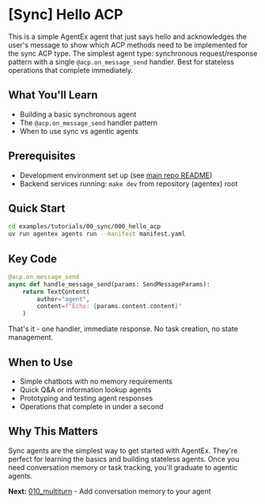 # [Sync] Hello ACP

This is a simple AgentEx agent that just says hello and acknowledges the user's message to show which ACP methods need to be implemented for the sync ACP type.
The simplest agent type: synchronous request/response pattern with a single `@acp.on_message_send` handler. Best for stateless operations that complete immediately.

## What You'll Learn
- Building a basic synchronous agent
- The `@acp.on_message_send` handler pattern
- When to use sync vs agentic agents

## Prerequisites
- Development environment set up (see [main repo README](https://github.com/scaleapi/scale-agentex))
- Backend services running: `make dev` from repository (agentex) root

## Quick Start

```bash
cd examples/tutorials/00_sync/000_hello_acp
uv run agentex agents run --manifest manifest.yaml
```

## Key Code

```python
@acp.on_message_send
async def handle_message_send(params: SendMessageParams):
    return TextContent(
        author="agent",
        content=f"Echo: {params.content.content}"
    )
```

That's it - one handler, immediate response. No task creation, no state management.

## When to Use
- Simple chatbots with no memory requirements
- Quick Q&A or information lookup agents
- Prototyping and testing agent responses
- Operations that complete in under a second

## Why This Matters
Sync agents are the simplest way to get started with AgentEx. They're perfect for learning the basics and building stateless agents. Once you need conversation memory or task tracking, you'll graduate to agentic agents.

**Next:** [010_multiturn](../010_multiturn/) - Add conversation memory to your agent
